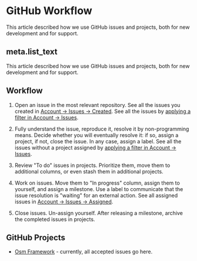 # GitHub Workflow

This article described how we use GitHub issues and projects, both for new
development and for support.

## meta.list_text

This article described how we use GitHub issues and projects, both for new development and for support.

## Workflow

1. Open an issue in the most relevant repository. See all the issues you created in [Account -> Issues -> Created](https://github.com/issues). See all the issues by [applying a filter in Account -> Issues](https://github.com/issues?q=is%3Aopen+is%3Aissue+archived%3Afalse+org%3Aosmphp).

2. Fully understand the issue, reproduce it, resolve it by non-programming means. Decide whether you will eventually resolve it: if so, assign a project, if not, close the issue. In any case, assign a label. See all the issues without a project assigned by [applying a filter in Account -> Issues](https://github.com/issues?q=is%3Aopen+is%3Aissue+archived%3Afalse+org%3Aosmphp+no%3Aproject).

3. Review "To do" issues in projects. Prioritize them, move them to additional columns, or even stash them in additional projects.

4. Work on issues. Move them to "In progress" column, assign them to yourself, and assign a milestone. Use a label to communicate that the issue resolution is "waiting" for an external action. See all assigned issues in [Account -> Issues -> Assigned](https://github.com/issues/assigned).

5. Close issues. Un-assign yourself. After releasing a milestone, archive the completed issues in projects.

## GitHub Projects

* [Osm Framework](https://github.com/orgs/osmphp/projects/1) - currently, all accepted issues go here.
 
 